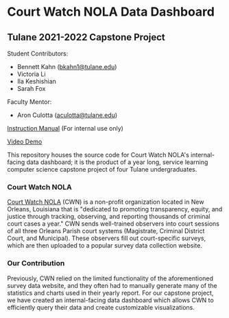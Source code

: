 # Court Watch NOLA Data Dashboard #
## Tulane 2021-2022 Capstone Project ##
Student Contributors:

- Bennett Kahn (bkahn1@tulane.edu)
- Victoria Li
- Ila Keshishian
- Sarah Fox

Faculty Mentor:

- Aron Culotta (aculotta@tulane.edu)

[Instruction Manual](https://docs.google.com/document/d/1_DvLFJmjNSnhWYEPGof-nAN2L7QyUnbbo7yOFsIQb3o/edit?usp=sharing) (For internal use only)

[Video Demo](https://youtu.be/K3RSja-DPeY)

This repository houses the source code for Court Watch NOLA's internal-facing data dashboard; it is the product of a year long, service learning computer science capstone project of four Tulane undergraduates.

### Court Watch NOLA ###

[Court Watch NOLA](https://www.courtwatchnola.org/) (CWN) is a non-profit organization located in New Orleans, Louisiana that is "dedicated to promoting transparency, equity, and justice through tracking, observing, and reporting thousands of criminal court cases a year." CWN sends well-trained observers into court sessions of all three Orleans Parish court systems (Magistrate, Criminal District Court, and Municipal). These observers fill out court-specific surveys, which are then uploaded to a popular survey data collection website. 

### Our Contribution ###

Previously, CWN relied on the limited functionality of the aforementioned survey data website, and they often had to manually generate many of the statistics and charts used in their yearly report. For our capstone project, we have created an internal-facing data dashboard which allows CWN to efficiently query their data and create customizable visualizations.
